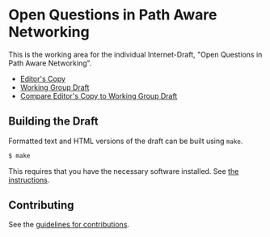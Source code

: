 # Open Questions in Path Aware Networking

This is the working area for the individual Internet-Draft, "Open Questions in Path Aware Networking".

* [Editor's Copy](https://britram.github.io/draft-trammell-panrg-questions/#go.draft-irtf-panrg-questions.html)
* [Working Group Draft](https://tools.ietf.org/html/draft-trammell-panrg-questions)
* [Compare Editor's Copy to Working Group Draft](https://britram.github.io/draft-trammell-panrg-questions/#go.draft-irtf-panrg-questions.diff)

## Building the Draft

Formatted text and HTML versions of the draft can be built using `make`.

```sh
$ make
```

This requires that you have the necessary software installed.  See
[the instructions](https://github.com/martinthomson/i-d-template/blob/master/doc/SETUP.md).


## Contributing

See the
[guidelines for contributions](https://github.com/britram/draft-trammell-panrg-questions/blob/master/CONTRIBUTING.md).
